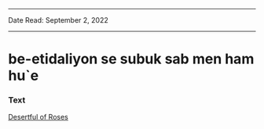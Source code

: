 ***
Date Read: September 2, 2022
***

# be-etidaliyon se subuk sab men ham hu`e

### Text
[Desertful of Roses](http://www.columbia.edu/itc/mealac/pritchett/00ghalib/167/index_167.html)

